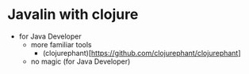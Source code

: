 # Javalin with clojure
- for Java Developer
  - more familiar tools
    - (clojurephant)[https://github.com/clojurephant/clojurephant]
  - no magic (for Java Developer)
